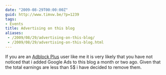 ```yaml
---
date: "2009-08-29T00:00:00Z"
guid: http://www.timvw.be/?p=1239
tags:
- Events
title: Advertising on this blog
aliases:
 - /2009/08/29/advertising-on-this-blog/
 - /2009/08/29/advertising-on-this-blog.html
---
```

If you are an [Adblock Plus](http://adblockplus.org/en/) user like me it is very likely that you have not noticed that i added Google Ads to this blog a month or two ago. Given that the total earnings are less than 5$ i have decided to remove them.

